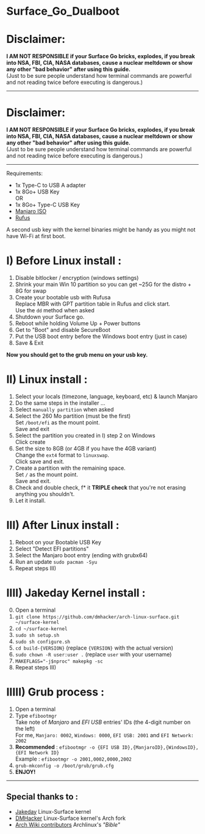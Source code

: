 # Surface_Go_Dualboot  

# Disclaimer:  
**I AM NOT RESPONSIBLE if your Surface Go bricks, explodes, if you break into NSA, FBI, CIA, NASA databases, cause a nuclear meltdown or show any other "bad behavior" after using this guide.**  
(Just to be sure people understand how terminal commands are powerful and not reading twice before executing is dangerous.)  

------  

# Disclaimer:  
__**I AM NOT RESPONSIBLE if your Surface Go bricks, explodes, if you break into NSA, FBI, CIA, NASA databases, cause a nuclear meltdown or show any other "bad behavior" after using this guide.**__  
(Just to be sure people understand how terminal commands are powerful and not reading twice before executing is dangerous.)  

------  

Requirements:  
- 1x Type-C to USB A adapter  
- 1x 8Go+ USB Key  
OR  
- 1x 8Go+ Type-C USB Key  
- [Manjaro ISO](https://manjaro.org/download/)  
- [Rufus](https://rufus.ie/)  

A second usb key with the kernel binaries might be handy as you might not have Wi-Fi at first boot.

# I) Before Linux install :

1. Disable bitlocker / encryption (windows settings)  
2. Shrink your main Win 10 partition so you can get \~25G for the distro + 8G for swap  
3. Create your bootable usb with Rufusa  
Replace MBR with GPT partition table in Rufus and click start.  
Use the `dd` method when asked  
4. Shutdown your Surface go.  
5. Reboot while holding Volume Up + Power buttons  
6. Get to "Boot" and disable SecureBoot  
7. Put the USB boot entry before the Windows boot entry (just in case)  
8. Save & Exit  

__Now you should get to the grub menu on your usb key.__  
# II) Linux install :

1. Select your locals (timezone, language, keyboard, etc) & launch Manjaro  
1. Do the same steps in the installer ...  
2. Select `manually partition` when asked  
3. Select the 260 Mo partition (must be the first)  
 Set `/boot/efi` as the mount point.  
 Save and exit  
4. Select the partition you created in I) step 2 on Windows  
Click create  
5. Set the size to 8GB (or 4GB if you have the 4GB variant)  
 Change the `ext4` format to `linuxswap`.  
 Click save and exit.  
6. Create a partition with the remaining space.  
Set `/` as the mount point.  
Save and exit.  
7. Check and double check, f\* it **TRIPLE check** that you're not erasing anything you shouldn't.  
8. Let it install.  

# III) After Linux install :

1. Reboot on your Bootable USB Key  
2. Select "Detect EFI partitions"  
3. Select the Manjaro boot entry (ending with grubx64)  
4. Run an update `sudo pacman -Syu`  
5. Repeat steps III)

# IIII) Jakeday Kernel install :  
0. Open a terminal  
1. `git clone https://github.com/dmhacker/arch-linux-surface.git ~/surface-kernel`  
2. `cd ~/surface-kernel`  
3. `sudo sh setup.sh`  
4. `sudo sh configure.sh`  
5. `cd build-{VERSION}` (replace `{VERSION}` with the actual version)  
6. `sudo chown -R user:user .` (replace `user` with your username)  
7. `MAKEFLAGS="-j$nproc" makepkg -sc`
6. Repeat steps III)  

# IIIII) Grub process :  

1. Open a terminal  
2. Type `efibootmgr`  
Take note of *Manjaro* and *EFI USB* entries' IDs (the 4-digit number on the left)  
For me, `Manjaro: 0002`, `Windows: 0000`, `EFI USB: 2001` and `EFI Network: 2002`  
3. **Recommended** : `efibootmgr -o {EFI USB ID},{ManjaroID},{WindowsID},{EFI Network ID}`  
Example : `efibootmgr -o 2001,0002,0000,2002`    
4. `grub-mkconfig -o /boot/grub/grub.cfg`  
5. **ENJOY!**  

------  

## Special thanks to :
- [Jakeday](https://github.com/jakeday) Linux-Surface kernel
- [DMHacker](https://github.com/dmhacker) Linux-Surface kernel's Arch fork
- [Arch Wiki contributors](https://wiki.archlinux.org/index.php/GRUB#UEFI_systems) Archlinux's _"Bible"_   
